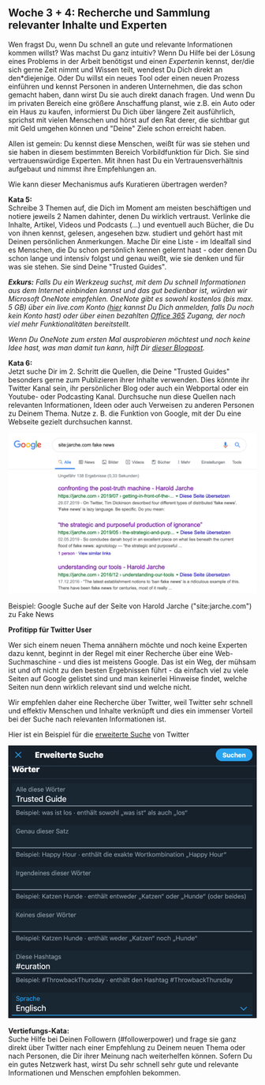## Woche 3 + 4: Recherche und Sammlung relevanter Inhalte und Experten

Wen fragst Du, wenn Du schnell an gute und relevante Informationen kommen willst? Was machst Du ganz intuitiv? Wenn Du Hilfe bei der Lösung eines Problems in der Arbeit benötigst und eine*n Experten*in kennst, der/die sich gerne Zeit nimmt und Wissen teilt, wendest Du Dich direkt an den*diejenige. Oder Du willst ein neues Tool oder einen neuen Prozess einführen und kennst Personen in anderen Unternehmen, die das schon gemacht haben, dann wirst Du sie auch direkt danach fragen. Und wenn Du im privaten Bereich eine größere Anschaffung planst, wie z.B. ein Auto oder ein Haus zu kaufen, informierst Du Dich über längere Zeit ausführlich, sprichst mit vielen Menschen und hörst auf den Rat derer, die sichtbar gut mit Geld umgehen können und \"Deine\" Ziele schon erreicht haben.

 Allen ist gemein: Du kennst diese Menschen, weißt für was sie stehen und sie haben in diesem bestimmten Bereich Vorbildfunktion für Dich. Sie sind vertrauenswürdige Experten. Mit ihnen hast Du ein Vertrauensverhältnis aufgebaut und nimmst ihre Empfehlungen an.

 Wie kann dieser Mechanismus aufs Kuratieren übertragen werden?

 **Kata 5:**\
 Schreibe 3 Themen auf, die Dich im Moment am meisten beschäftigen und notiere jeweils 2 Namen dahinter, denen Du wirklich vertraust. Verlinke die Inhalte, Artikel, Videos und Podcasts (...) und eventuell auch Bücher, die Du von ihnen kennst, gelesen, angesehen bzw. studiert und gehört hast mit Deinen persönlichen Anmerkungen. Mache Dir eine Liste - im Idealfall sind es Menschen, die Du schon persönlich kennen gelernt hast - oder denen Du schon lange und intensiv folgst und genau weißt, wie sie denken und für was sie stehen. Sie sind Deine "Trusted Guides". 

 ***Exkurs:***
*Falls Du ein Werkzeug suchst, mit dem Du schnell Informationen aus dem Internet einbinden kannst und das gut bedienbar ist, würden wir Microsoft OneNote empfehlen. OneNote gibt es sowohl kostenlos (bis max. 5 GB) über ein live.com Konto ([hier](https://outlook.live.com/owa/) kannst Du Dich anmelden, falls Du noch kein Konto hast) oder über einen bezahlten [Office 365](https://www.office.com/) Zugang, der noch viel mehr Funktionalitäten bereitstellt.*

 *Wenn Du OneNote zum ersten Mal ausprobieren möchtest und noch keine Idee hast, was man damit tun kann, hilft Dir [dieser Blogpost](https://colearn.de/corporate-learning-community-region-frankfurt-clc069-2-treffen-am-5-maerz-2018/).*

 **Kata 6:**\
 Jetzt suche Dir im 2. Schritt die Quellen, die Deine "Trusted Guides" besonders gerne zum Publizieren ihrer Inhalte verwenden. Dies könnte ihr Twitter Kanal sein, ihr persönlicher Blog oder auch ein Webportal oder ein Youtube- oder Podcasting Kanal. Durchsuche nun diese Quellen nach relevanten Informationen, Ideen oder auch Verweisen zu anderen Personen zu Deinem Thema. Nutze z. B. die Funktion von Google, mit der Du eine Webseite gezielt durchsuchen kannst.

 ![](./images/image8.png)

 Beispiel: Google Suche auf der Seite von Harold Jarche (\"site:jarche.com\") zu Fake News

 **Profitipp für Twitter User**

 Wer sich einem neuen Thema annähern möchte und noch keine Experten dazu kennt, beginnt in der Regel mit einer Recherche über eine Web-Suchmaschine - und dies ist meistens Google. Das ist ein Weg, der mühsam ist und oft nicht zu den besten Ergebnissen führt - da einfach viel zu viele Seiten auf Google gelistet sind und man keinerlei Hinweise findet, welche Seiten nun denn wirklich relevant sind und welche nicht.

 Wir empfehlen daher eine Recherche über Twitter, weil Twitter sehr schnell und effektiv Menschen und Inhalte verknüpft und dies ein immenser Vorteil bei der Suche nach relevanten Informationen ist.

 Hier ist ein Beispiel für die [erweiterte Suche](https://twitter.com/search-advanced) von Twitter

 ![Ein Bild, das Text enthält. Automatisch generierte Beschreibung](./images/image9.png)

 **Vertiefungs-Kata:**\
 Suche Hilfe bei Deinen Followern (#followerpower) und frage sie ganz direkt über Twitter nach einer Empfehlung zu Deinem neuen Thema oder nach Personen, die Dir ihrer Meinung nach weiterhelfen können. Sofern Du ein gutes Netzwerk hast, wirst Du sehr schnell sehr gute und relevante Informationen und Menschen empfohlen bekommen.
